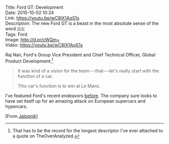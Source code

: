 Title: Ford GT: Development  
Date: 2015-10-02 10:24  
Link: https://youtu.be/wC8IX1AqS1s  
Description: The new Ford GT is a beast in the most absolute sense of the word 🇺🇸  
Tags: Ford  
Image: http://d.pr/cWQm+  
Video: https://youtu.be/wC8IX1AqS1s  

Raj Nair, Ford's Group Vice President and Chief Technical Officer, Global Product Development:[^record]

> It was kind of a vision for the team---that---let's really start with the function of a car.
>
> This car's function is to win at Le Mans.

I've featured Ford's recent endeavors [before][theoveranalyzed]. The company sure looks to have set itself up for an amazing attack on European supercars and hypercars. 

[From [Jalopnik][jalopnik]]

[^record]: That has to be the record for the longest descriptor I've ever attached to a quote on TheOverAnalyzed.

[jalopnik]: http://jalopnik.com/the-2016-ford-gt-is-the-coolest-thing-since-liquid-nitr-1734274463 "Jalopnik on the 2016 Ford GT"
[theoveranalyzed]: /2015/6/3/ford-mustang-shelby-gt350s-glorious-flat-plane-crank-v8 "My take on the 2015 GT350"